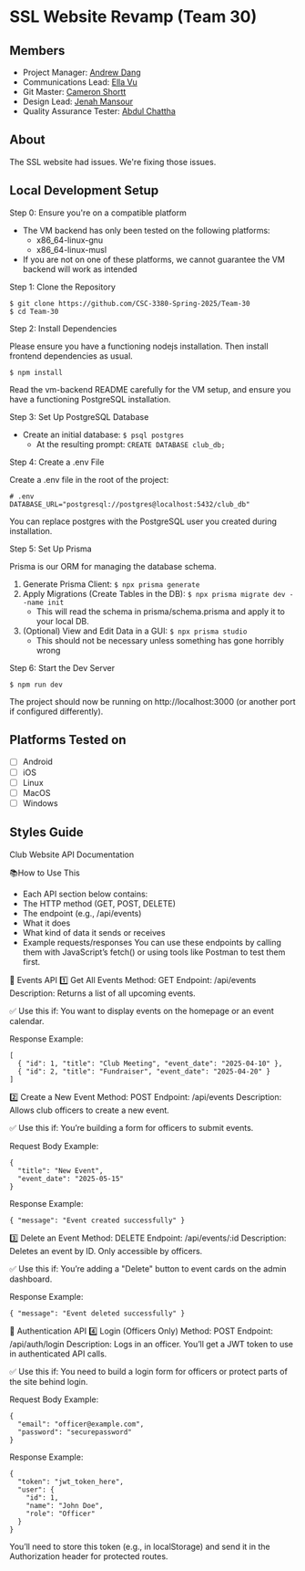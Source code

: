 SSL Website Revamp (Team 30)
============================

Members
-------

- Project Manager: [Andrew Dang](https://github.com/theavgandrew)
- Communications Lead: [Ella Vu](https://github.com/iwasella)
- Git Master: [Cameron Shortt](https://github.com/cameronshortt)
- Design Lead: [Jenah Mansour](https://github.com/Jenahh)
- Quality Assurance Tester: [Abdul Chattha](https://github.com/beastgamer69420)

About
-----

The SSL website had issues.  We're fixing those issues.

Local Development Setup
------------------

Step 0: Ensure you're on a compatible platform

- The VM backend has only been tested on the following platforms:
  - x86_64-linux-gnu
  - x86_64-linux-musl
- If you are not on one of these platforms, we cannot guarantee
  the VM backend will work as intended

Step 1: Clone the Repository

```
$ git clone https://github.com/CSC-3380-Spring-2025/Team-30
$ cd Team-30
```

Step 2: Install Dependencies

Please ensure you have a functioning nodejs installation.
Then install frontend dependencies as usual.

```
$ npm install
```

Read the vm-backend README carefully for the VM setup,
and ensure you have a functioning PostgreSQL installation.

Step 3: Set Up PostgreSQL Database

- Create an initial database: `$ psql postgres`
  - At the resulting prompt: `CREATE DATABASE club_db;`

Step 4: Create a .env File

Create a .env file in the root of the project:
```
# .env
DATABASE_URL="postgresql://postgres@localhost:5432/club_db"
```
You can replace postgres with the PostgreSQL user you created
during installation.

Step 5: Set Up Prisma

Prisma is our ORM for managing the database schema.
1. Generate Prisma Client: `$ npx prisma generate`
2. Apply Migrations (Create Tables in the DB): `$ npx prisma migrate dev --name init`
   - This will read the schema in prisma/schema.prisma and apply it to your local DB.
3. (Optional) View and Edit Data in a GUI: `$ npx prisma studio`
   - This should not be necessary unless something has gone horribly wrong

Step 6: Start the Dev Server

```
$ npm run dev
```

The project should now be running on http://localhost:3000 (or another port if configured differently).

Platforms Tested on
-------------------

- [ ] Android
- [ ] iOS
- [ ] Linux
- [ ] MacOS
- [ ] Windows

Styles Guide
------------

Club Website API Documentation

📚How to Use This
- Each API section below contains:
- The HTTP method (GET, POST, DELETE)
- The endpoint (e.g., /api/events)
- What it does
- What kind of data it sends or receives
- Example requests/responses
You can use these endpoints by calling them with JavaScript’s fetch() or using tools like Postman to test them first.

📅 Events API
1️⃣ Get All Events
Method: GET
Endpoint: /api/events
Description: Returns a list of all upcoming events.

✅ Use this if:
You want to display events on the homepage or an event calendar.

Response Example:
```
[
  { "id": 1, "title": "Club Meeting", "event_date": "2025-04-10" },
  { "id": 2, "title": "Fundraiser", "event_date": "2025-04-20" }
]
```


2️⃣ Create a New Event
Method: POST
Endpoint: /api/events
Description: Allows club officers to create a new event.

✅ Use this if:
You’re building a form for officers to submit events.

Request Body Example:
```
{
  "title": "New Event",
  "event_date": "2025-05-15"
}
```
Response Example:
```
{ "message": "Event created successfully" }
```

3️⃣ Delete an Event
Method: DELETE
Endpoint: /api/events/:id
Description: Deletes an event by ID. Only accessible by officers.

✅ Use this if:
You’re adding a "Delete" button to event cards on the admin dashboard.

Response Example:
```
{ "message": "Event deleted successfully" }
```

🔐 Authentication API
4️⃣ Login (Officers Only)
Method: POST
Endpoint: /api/auth/login
Description: Logs in an officer. You’ll get a JWT token to use in authenticated API calls.

✅ Use this if:
You need to build a login form for officers or protect parts of the site behind login.

Request Body Example:
```
{
  "email": "officer@example.com",
  "password": "securepassword"
}
```

Response Example:
```
{
  "token": "jwt_token_here",
  "user": {
    "id": 1,
    "name": "John Doe",
    "role": "Officer"
  }
}
```

You’ll need to store this token (e.g., in localStorage) and send it in the Authorization header for protected routes.


